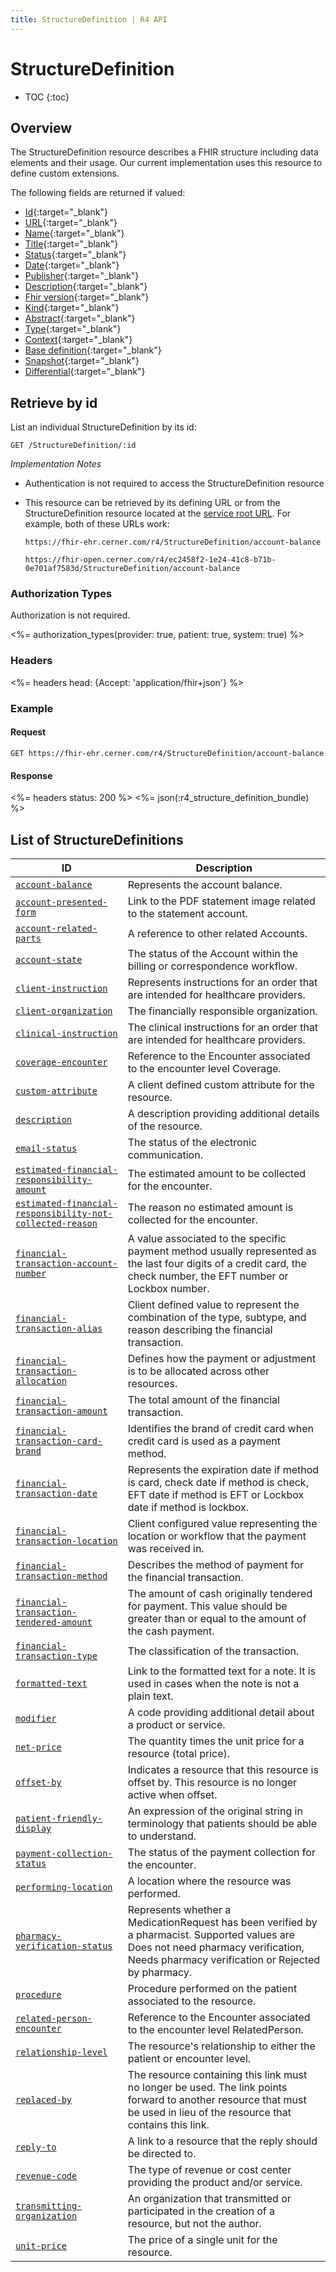 ```yaml
---
title: StructureDefinition | R4 API
---
```


# StructureDefinition

* TOC
{:toc}

## Overview

The StructureDefinition resource describes a FHIR structure including data elements and their usage. Our current implementation uses this resource to define custom extensions.

The following fields are returned if valued:

* [Id](http://hl7.org/fhir/r4/resource-definitions.html#Resource.id){:target="_blank"}
* [URL](http://hl7.org/fhir/r4/structuredefinition-definitions.html#StructureDefinition.url){:target="_blank"}
* [Name](http://hl7.org/fhir/r4/structuredefinition-definitions.html#StructureDefinition.name){:target="_blank"}
* [Title](http://hl7.org/fhir/r4/structuredefinition-definitions.html#StructureDefinition.title){:target="_blank"}
* [Status](http://hl7.org/fhir/r4/structuredefinition-definitions.html#StructureDefinition.status){:target="_blank"}
* [Date](http://hl7.org/fhir/r4/structuredefinition-definitions.html#StructureDefinition.date){:target="_blank"}
* [Publisher](http://hl7.org/fhir/r4/structuredefinition-definitions.html#StructureDefinition.publisher){:target="_blank"}
* [Description](http://hl7.org/fhir/r4/structuredefinition-definitions.html#StructureDefinition.description){:target="_blank"}
* [Fhir version](http://hl7.org/fhir/r4/structuredefinition-definitions.html#StructureDefinition.fhirVersion){:target="_blank"}
* [Kind](http://hl7.org/fhir/r4/structuredefinition-definitions.html#StructureDefinition.kind){:target="_blank"}
* [Abstract](http://hl7.org/fhir/r4/structuredefinition-definitions.html#StructureDefinition.abstract){:target="_blank"}
* [Type](http://hl7.org/fhir/r4/structuredefinition-definitions.html#StructureDefinition.type){:target="_blank"}
* [Context](http://hl7.org/fhir/r4/structuredefinition-definitions.html#StructureDefinition.context){:target="_blank"}
* [Base definition](http://hl7.org/fhir/r4/structuredefinition-definitions.html#StructureDefinition.baseDefinition){:target="_blank"}
* [Snapshot](http://hl7.org/fhir/r4/structuredefinition-definitions.html#StructureDefinition.snapshot){:target="_blank"}
* [Differential](http://hl7.org/fhir/r4/structuredefinition-definitions.html#StructureDefinition.differential){:target="_blank"}

## Retrieve by id

List an individual StructureDefinition by its id:

    GET /StructureDefinition/:id

_Implementation Notes_

* Authentication is not required to access the StructureDefinition resource
* This resource can be retrieved by its defining URL or from the StructureDefinition resource located at the [service root URL](../../#service-root-url). For example, both of these URLs work:

    `https://fhir-ehr.cerner.com/r4/StructureDefinition/account-balance`

    `https://fhir-open.cerner.com/r4/ec2458f2-1e24-41c8-b71b-0e701af7583d/StructureDefinition/account-balance`

### Authorization Types

Authorization is not required.

<%= authorization_types(provider: true, patient: true, system: true) %>

### Headers

<%= headers head: {Accept: 'application/fhir+json'} %>

### Example


#### Request

    GET https://fhir-ehr.cerner.com/r4/StructureDefinition/account-balance

#### Response

<%= headers status: 200 %>
<%= json(:r4_structure_definition_bundle) %>

## List of StructureDefinitions

 ID                                                          | Description
-------------------------------------------------------------|---------------------------------------------------------------------------------------------------------------------------------------------------------------------
 [`account-balance`]                                         | Represents the account balance.
 [`account-presented-form`]                                  | Link to the PDF statement image related to the statement account.
 [`account-related-parts`]                                   | A reference to other related Accounts.
 [`account-state`]                                           | The status of the Account within the billing or correspondence workflow.
 [`client-instruction`]                                      | Represents instructions for an order that are intended for healthcare providers.
 [`client-organization`]                                     | The financially responsible organization.
 [`clinical-instruction`]                                    | The clinical instructions for an order that are intended for healthcare providers.
 [`coverage-encounter`]                                      | Reference to the Encounter associated to the encounter level Coverage.
 [`custom-attribute`]                                        | A client defined custom attribute for the resource.
 [`description`]                                             | A description providing additional details of the resource.
 [`email-status`]                                            | The status of the electronic communication.
 [`estimated-financial-responsibility-amount`]               | The estimated amount to be collected for the encounter.
 [`estimated-financial-responsibility-not-collected-reason`] | The reason no estimated amount is collected for the encounter.
 [`financial-transaction-account-number`]                    | A value associated to the specific payment method usually represented as the last four digits of a credit card, the check number, the EFT number or Lockbox number.
 [`financial-transaction-alias`]                             | Client defined value to represent the combination of the type, subtype, and reason describing the financial transaction.
 [`financial-transaction-allocation`]                        | Defines how the payment or adjustment is to be allocated across other resources.
 [`financial-transaction-amount`]                            | The total amount of the financial transaction.
 [`financial-transaction-card-brand`]                        | Identifies the brand of credit card when credit card is used as a payment method.
 [`financial-transaction-date`]                              | Represents the expiration date if method is card, check date if method is check, EFT date if method is EFT or Lockbox date if method is lockbox.
 [`financial-transaction-location`]                          | Client configured value representing the location or workflow that the payment was received in.
 [`financial-transaction-method`]                            | Describes the method of payment for the financial transaction.
 [`financial-transaction-tendered-amount`]                   | The amount of cash originally tendered for payment. This value should be greater than or equal to the amount of the cash payment.
 [`financial-transaction-type`]                              | The classification of the transaction.
 [`formatted-text`]                                          | Link to the formatted text for a note. It is used in cases when the note is not a plain text.
 [`modifier`]                                                | A code providing additional detail about a product or service.
 [`net-price`]                                               | The quantity times the unit price for a resource (total price).
 [`offset-by`]                                               | Indicates a resource that this resource is offset by. This resource is no longer active when offset.
 [`patient-friendly-display`]                                | An expression of the original string in terminology that patients should be able to understand.
 [`payment-collection-status`]                               | The status of the payment collection for the encounter.
 [`performing-location`]                                     | A location where the resource was performed.
 [`pharmacy-verification-status`]                            | Represents whether a MedicationRequest has been verified by a pharmacist. Supported values are Does not need pharmacy verification, Needs pharmacy verification or Rejected by pharmacy.
 [`procedure`]                                               | Procedure performed on the patient associated to the resource.
 [`related-person-encounter`]                                | Reference to the Encounter associated to the encounter level RelatedPerson.
 [`relationship-level`]                                      | The resource's relationship to either the patient or encounter level.
 [`replaced-by`]                                             | The resource containing this link must no longer be used. The link points forward to another resource that must be used in lieu of the resource that contains this link.
 [`reply-to`]                                                | A link to a resource that the reply should be directed to.
 [`revenue-code`]                                            | The type of revenue or cost center providing the product and/or service.
 [`transmitting-organization`]                               | An organization that transmitted or participated in the creation of a resource, but not the author.
 [`unit-price`]                                              | The price of a single unit for the resource.

[`account-balance`]: https://fhir-ehr.cerner.com/r4/StructureDefinition/account-balance?_format=json
[`account-presented-form`]: https://fhir-ehr.cerner.com/r4/StructureDefinition/account-presented-form?_format=json
[`account-related-parts`]: https://fhir-ehr.cerner.com/r4/StructureDefinition/account-related-parts?_format=json
[`account-state`]: https://fhir-ehr.cerner.com/r4/StructureDefinition/account-state?_format=json
[`client-instruction`]: https://fhir-ehr.cerner.com/r4/StructureDefinition/client-instruction?_format=json
[`client-organization`]: https://fhir-ehr.cerner.com/r4/StructureDefinition/client-organization?_format=json
[`clinical-instruction`]: https://fhir-ehr.cerner.com/r4/StructureDefinition/clinical-instruction?_format=json
[`coverage-encounter`]: https://fhir-ehr.cerner.com/r4/StructureDefinition/coverage-encounter?_format=json
[`custom-attribute`]: https://fhir-ehr.cerner.com/r4/StructureDefinition/custom-attribute?_format=json
[`description`]: https://fhir-ehr.cerner.com/r4/StructureDefinition/description?_format=json
[`email-status`]: https://fhir-ehr.cerner.com/r4/StructureDefinition/email-status?_format=json
[`estimated-financial-responsibility-amount`]: https://fhir-ehr.cerner.com/r4/StructureDefinition/estimated-financial-responsibility-amount?_format=json
[`estimated-financial-responsibility-not-collected-reason`]: https://fhir-ehr.cerner.com/r4/StructureDefinition/estimated-financial-responsibility-not-collected-reason?_format=json
[`financial-transaction-account-number`]: https://fhir-ehr.cerner.com/r4/StructureDefinition/financial-transaction-account-number?_format=json
[`financial-transaction-alias`]: https://fhir-ehr.cerner.com/r4/StructureDefinition/financial-transaction-alias?_format=json
[`financial-transaction-allocation`]: https://fhir-ehr.cerner.com/r4/StructureDefinition/financial-transaction-allocation?_format=json
[`financial-transaction-amount`]: https://fhir-ehr.cerner.com/r4/StructureDefinition/financial-transaction-amount?_format=json
[`financial-transaction-card-brand`]: https://fhir-ehr.cerner.com/r4/StructureDefinition/financial-transaction-card-brand?_format=json
[`financial-transaction-date`]: https://fhir-ehr.cerner.com/r4/StructureDefinition/financial-transaction-date?_format=json
[`financial-transaction-location`]: https://fhir-ehr.cerner.com/r4/StructureDefinition/financial-transaction-location?_format=json
[`financial-transaction-method`]: https://fhir-ehr.cerner.com/r4/StructureDefinition/financial-transaction-method?_format=json
[`financial-transaction-tendered-amount`]: https://fhir-ehr.cerner.com/r4/StructureDefinition/financial-transaction-tendered-amount?_format=json
[`financial-transaction-type`]: https://fhir-ehr.cerner.com/r4/StructureDefinition/financial-transaction-type?_format=json
[`formatted-text`]: https://fhir-ehr.cerner.com/r4/StructureDefinition/formatted-text?_format=json
[`modifier`]: https://fhir-ehr.cerner.com/r4/StructureDefinition/modifier?_format=json
[`net-price`]: https://fhir-ehr.cerner.com/r4/StructureDefinition/net-price?_format=json
[`offset-by`]: https://fhir-ehr.cerner.com/r4/StructureDefinition/offset-by?_format=json
[`patient-friendly-display`]: https://fhir-ehr.cerner.com/r4/StructureDefinition/patient-friendly-display?_format=json
[`payment-collection-status`]: https://fhir-ehr.cerner.com/r4/StructureDefinition/payment-collection-status?_format=json
[`performing-location`]: https://fhir-ehr.cerner.com/r4/StructureDefinition/performing-location?_format=json
[`pharmacy-verification-status`]: https://fhir-ehr.cerner.com/r4/StructureDefinition/pharmacy-verification-status
[`procedure`]: https://fhir-ehr.cerner.com/r4/StructureDefinition/procedure?_format=json
[`related-person-encounter`]: https://fhir-ehr.cerner.com/r4/StructureDefinition/related-person-encounter?_format=json
[`relationship-level`]: https://fhir-ehr.cerner.com/r4/StructureDefinition/relationship-level?_format=json
[`replaced-by`]: https://fhir-ehr.cerner.com/r4/StructureDefinition/replaced-by?_format=json
[`reply-to`]: https://fhir-ehr.cerner.com/r4/StructureDefinition/reply-to?_format=json
[`revenue-code`]: https://fhir-ehr.cerner.com/r4/StructureDefinition/revenue-code?_format=json
[`transmitting-organization`]: https://fhir-ehr.cerner.com/r4/StructureDefinition/transmitting-organization?_format=json
[`unit-price`]: https://fhir-ehr.cerner.com/r4/StructureDefinition/unit-price?_format=json
